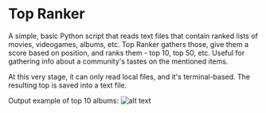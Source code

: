 # Top Ranker

A simple, basic Python script that reads text files that contain ranked lists of movies, videogames, albums, etc. Top Ranker gathers those, give them a score based on position, and ranks them - top 10, top 50, etc. Useful for gathering info about a community's tastes on the mentioned items.

At this very stage, it can only read local files, and it's terminal-based. The resulting top is saved into a text file.

Output example of top 10 albums:
![alt text](https://i.imgur.com/vTM5Sg6.png)

